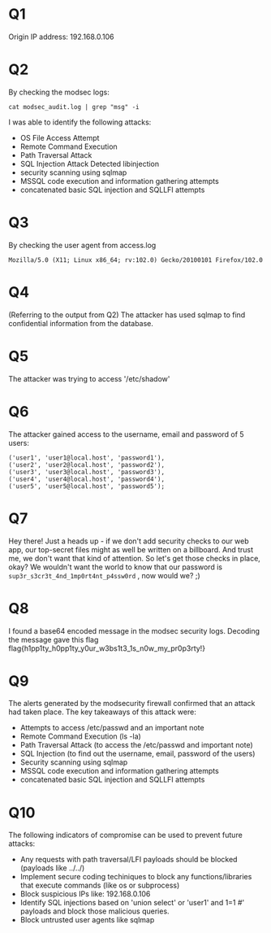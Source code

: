 # Q1

  Origin IP address: 192.168.0.106
  
# Q2
  
  By checking the modsec logs:
      
    cat modsec_audit.log | grep "msg" -i

  I was able to identify the following attacks:
  - OS File Access Attempt
  - Remote Command Execution
  - Path Traversal Attack
  - SQL Injection Attack Detected libinjection
  - security scanning using sqlmap
  - MSSQL code execution and information gathering attempts
  - concatenated basic SQL injection and SQLLFI attempts
  
# Q3
  
  By checking the user agent from access.log
  
    Mozilla/5.0 (X11; Linux x86_64; rv:102.0) Gecko/20100101 Firefox/102.0

# Q4
  
  (Referring to the output from Q2) The attacker has used sqlmap to find confidential information from the database.
  
# Q5
  
  The attacker was trying to access '/etc/shadow'
  
# Q6
  
  The attacker gained access to the username, email and password of 5 users:
  
    ('user1', 'user1@local.host', 'password1'),
    ('user2', 'user2@local.host', 'password2'),
    ('user3', 'user3@local.host', 'password3'),
    ('user4', 'user4@local.host', 'password4'),
    ('user5', 'user5@local.host', 'password5');
    
# Q7

  Hey there! Just a heads up - if we don't add security checks to our web app, our top-secret files might as well be written on a billboard. And trust me, we don't want that kind of attention. So let's get those checks in place, okay? We wouldn't want the world to know that our password is `sup3r_s3cr3t_4nd_1mp0rt4nt_p4ssw0rd` , now would we? ;)

# Q8

  I found a base64 encoded message in the modsec security logs. Decoding the message gave this flag
    flag{h1pp1ty_h0pp1ty_y0ur_w3bs1t3_1s_n0w_my_pr0p3rty!}

# Q9

  The alerts generated by the modsecurity firewall confirmed that an attack had taken place. The key takeaways of this attack were:
  
  - Attempts to access /etc/passwd and an important note
  - Remote Command Execution (ls -la)
  - Path Traversal Attack (to access the /etc/passwd and important note)
  - SQL Injection (to find out the username, email, password of the users)
  - Security scanning using sqlmap 
  - MSSQL code execution and information gathering attempts
  - concatenated basic SQL injection and SQLLFI attempts
  
# Q10

  The following indicators of compromise can be used to prevent future attacks:
  - Any requests with path traversal/LFI payloads should be blocked (payloads like ../../)
  - Implement secure coding techiniques to block any functions/libraries that execute commands (like os or subprocess)
  - Block suspicious IPs like: 192.168.0.106
  - Identify SQL injections based on 'union select' or 'user1\' and 1=1 #' payloads and block those malicious queries.
  - Block untrusted user agents like sqlmap
